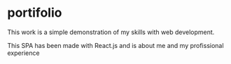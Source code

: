 # portifolio
This work is a simple demonstration of my skills with web development.

This SPA has been made with React.js and is about me and my profissional experience
